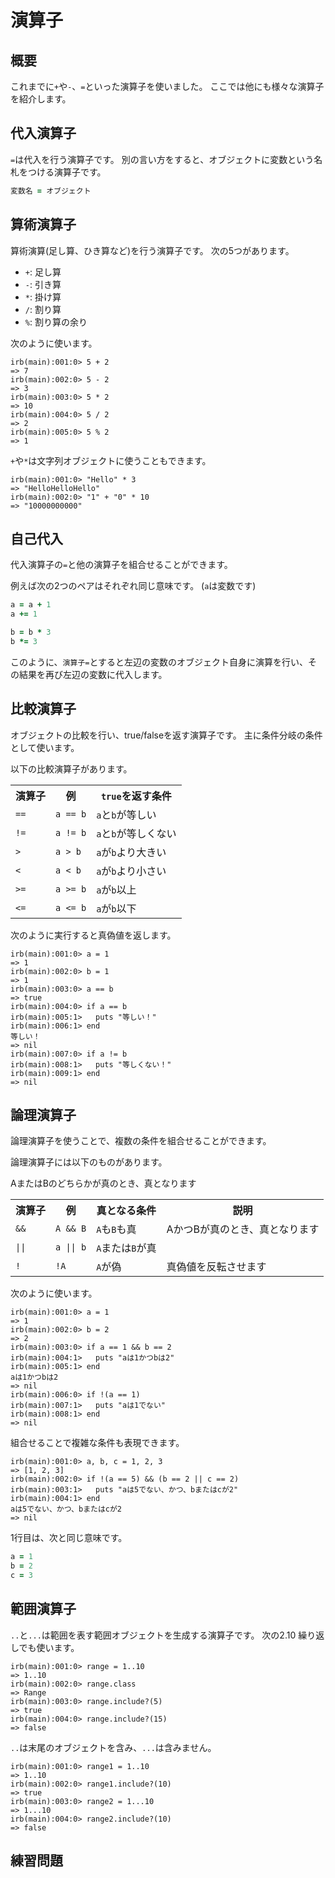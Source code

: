 # 演算子
## 概要
これまでに`+`や`-`、`=`といった演算子を使いました。
ここでは他にも様々な演算子を紹介します。

## 代入演算子
`=`は代入を行う演算子です。
別の言い方をすると、オブジェクトに変数という名札をつける演算子です。

```ruby
変数名 = オブジェクト
```

## 算術演算子
算術演算(足し算、ひき算など)を行う演算子です。
次の5つがあります。

* `+`: 足し算
* `-`: 引き算
* `*`: 掛け算
* `/`: 割り算
* `%`: 割り算の余り

次のように使います。

```irb
irb(main):001:0> 5 + 2
=> 7
irb(main):002:0> 5 - 2
=> 3
irb(main):003:0> 5 * 2
=> 10
irb(main):004:0> 5 / 2
=> 2
irb(main):005:0> 5 % 2
=> 1
```

`+`や`*`は文字列オブジェクトに使うこともできます。

```irb
irb(main):001:0> "Hello" * 3
=> "HelloHelloHello"
irb(main):002:0> "1" + "0" * 10
=> "10000000000"
```

## 自己代入
代入演算子の`=`と他の演算子を組合せることができます。

例えば次の2つのペアはそれぞれ同じ意味です。
(`a`は変数です)

```ruby
a = a + 1
a += 1

b = b * 3
b *= 3
```

このように、`演算子=`とすると左辺の変数のオブジェクト自身に演算を行い、その結果を再び左辺の変数に代入します。

## 比較演算子
オブジェクトの比較を行い、true/falseを返す演算子です。
主に条件分岐の条件として使います。

以下の比較演算子があります。

<table>
<tr><th>演算子</th><th>例</th><th><code>true</code>を返す条件</th></tr>
<tr>
  <td><code>==</code></td>
  <td><code>a == b</code></td>
  <td><code>a</code>と<code>b</code>が等しい</td>
</tr>
<tr>
  <td><code>!=</code></td>
  <td><code>a != b</code></td>
  <td><code>a</code>と<code>b</code>が等しくない</td>
</tr>
<tr>
  <td><code>&gt;</code></td>
  <td><code>a &gt; b</code></td>
  <td><code>a</code>が<code>b</code>より大きい</td>
</tr>
<tr>
  <td><code>&lt;</code></td>
  <td><code>a &lt; b</code></td>
  <td><code>a</code>が<code>b</code>より小さい</td>
</tr>
<tr>
  <td><code>&gt;=</code></td>
  <td><code>a &gt;= b</code></td>
  <td><code>a</code>が<code>b</code>以上</td>
</tr>
<tr>
  <td><code>&lt;=</code></td>
  <td><code>a &lt;= b</code></td>
  <td><code>a</code>が<code>b</code>以下</td>
</tr>
</table>

次のように実行すると真偽値を返します。

```irb
irb(main):001:0> a = 1
=> 1
irb(main):002:0> b = 1
=> 1
irb(main):003:0> a == b
=> true
irb(main):004:0> if a == b
irb(main):005:1>   puts "等しい！"
irb(main):006:1> end
等しい！
=> nil
irb(main):007:0> if a != b
irb(main):008:1>   puts "等しくない！"
irb(main):009:1> end
=> nil
```

## 論理演算子
論理演算子を使うことで、複数の条件を組合せることができます。

論理演算子には以下のものがあります。

<table>
<tr><th>演算子</th><th>例</th><th>真となる条件</th><th>説明</th></tr>
<tr>
  <td><code>&&</code></td>
  <td><code>A && B</code></td>
  <td><code>A</code>も<code>B</code>も真</td>
  <td>AかつBが真のとき、真となります</td>
</tr>
<tr>
  <td><code>||</code></td>
  <td><code>a || b</code></td>
  <td><code>A</code>または<code>B</code>が真</td>
  <tr>AまたはBのどちらかが真のとき、真となります</td>
</tr>
<tr>
  <td><code>!</code></td>
  <td><code>!A</code></td>
  <td><code>A</code>が偽</td>
  <td>真偽値を反転させます</td>
</tr>
</table>

次のように使います。

```irb
irb(main):001:0> a = 1
=> 1
irb(main):002:0> b = 2
=> 2
irb(main):003:0> if a == 1 && b == 2
irb(main):004:1>   puts "aは1かつbは2"
irb(main):005:1> end
aは1かつbは2
=> nil
irb(main):006:0> if !(a == 1)
irb(main):007:1>   puts "aは1でない"
irb(main):008:1> end
=> nil
```

組合せることで複雑な条件も表現できます。

```
irb(main):001:0> a, b, c = 1, 2, 3
=> [1, 2, 3]
irb(main):002:0> if !(a == 5) && (b == 2 || c == 2)
irb(main):003:1>   puts "aは5でない、かつ、bまたはcが2"
irb(main):004:1> end
aは5でない、かつ、bまたはcが2
=> nil
```

1行目は、次と同じ意味です。

```ruby
a = 1
b = 2
c = 3
```

## 範囲演算子
`..`と`...`は範囲を表す範囲オブジェクトを生成する演算子です。
次の2.10 繰り返しでも使います。

```irb
irb(main):001:0> range = 1..10
=> 1..10
irb(main):002:0> range.class
=> Range
irb(main):003:0> range.include?(5)
=> true
irb(main):004:0> range.include?(15)
=> false
```

`..`は末尾のオブジェクトを含み、`...`は含みません。

```irb
irb(main):001:0> range1 = 1..10
=> 1..10
irb(main):002:0> range1.include?(10)
=> true
irb(main):003:0> range2 = 1...10
=> 1...10
irb(main):004:0> range2.include?(10)
=> false
```

## 練習問題

